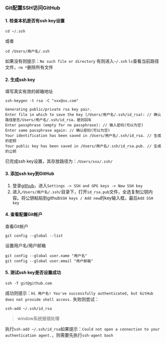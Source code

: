 ### Git配置SSH访问GitHub

#### 1. 检查本机是否有ssh key设置
```
cd ~/.ssh
```
或者
```
cd /Users/用户名/.ssh
```
如果没有则提示：```No such file or directory```
有则进入```~/.ssh```
```ls```查看当前路径文件，```rm *```删除所有文件

#### 2. 生成ssh key
填写真实有效的邮箱地址
```
ssh-keygen -t rsa -C "xxx@xx.com"
```
```
Generating public/private rsa key pair.
Enter file in which to save the key (/Users/用户名/.ssh/id_rsa): // 确认路径是否/Users/用户名/.ssh/id_rsa，是则回车
Enter passphrase (empty for no passphrase): // 输入密码(可以为空)
Enter same passphrase again: // 确认密码(可以为空)
Your identification has been saved in /Users/用户名/.ssh/id_rsa. // 生成的密钥
Your public key has been saved in /Users/用户名/.ssh/id_rsa.pub. // 生成的公钥
```
已完成ssh key设置，其存放路径为：```/Users/xxx/.ssh/```

#### 3. 添加ssh key到GitHub
  1. 登录[github](https://github.com/)，进入```Settings -> SSH and GPG keys -> New SSH key```
  2. 进入```/Users/用户名/.ssh/```目录下，打开```id_rsa.pub```文件，全选复制公钥内容。将公钥粘贴到github```SSH keys / Add new```的key输入框，最后```Add SSH key```

#### 4. 查看配置Git帐户
查看Git帐户
```
git config --global --list
```
设置用户名/用户邮箱
```
git config --global user.name "用户名"
git config --global user.email "用户邮箱"
```

#### 5. 测试ssh key是否设置成功
```
ssh -T git@github.com
```
成功则提示：```Hi 用户名! You've successfully authenticated, but GitHub does not provide shell access.```
失败则尝试：
```
ssh-add ~/.ssh/id_rsa
```

> window系统报错处理

执行```ssh-add ~/.ssh/id_rsa```如果提示：```Could not open a connection to your authentication agent.```，则需要先执行```ssh-agent bash```


